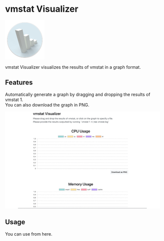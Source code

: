 # vmstat Visualizer

<div align="left">
  <img src="static/icon.iconset/icon_128x128.png">
</div>

vmstat Visualizer visualizes the results of vmstat in a graph format. 

##  Features
Automatically generate a graph by dragging and dropping the results of vmstat 1.  
You can also download the graph in PNG.
<div align="center">
  <img src="static/vmstat-visualizer-image.gif">
</div>

## Usage

You can use from here.




